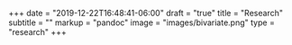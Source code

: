 +++
date = "2019-12-22T16:48:41-06:00"
draft = "true"
title = "Research"
subtitle = ""
markup = "pandoc"
image = "images/bivariate.png"
type = "research"
+++
